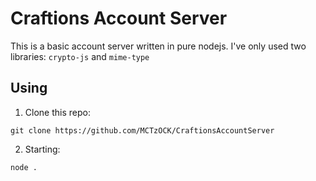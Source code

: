 # Craftions Account Server
This is a basic account server written in pure nodejs.
I've only used two libraries: ``crypto-js`` and ``mime-type``
## Using
1. Clone this repo:
```shell
git clone https://github.com/MCTzOCK/CraftionsAccountServer
```
2. Starting:
```shell
node .
```

